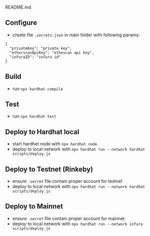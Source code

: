 README.md

## Configure
* create file `.secrets.json` in main folder with following params:
```
{
  "privateKey": "private key",
  "etherscanApiKey": "ethescan api key",
  "infuraID": "infura id"
}
```

## Build
* run `npx hardhat compile` 

## Test
* run `npx hardhat test`

## Deploy to Hardhat local
* start hardhet node with `npx hardhat node`
* deploy to local network with `npx hardhat run --network hardhat scripts/deploy.js`

## Deploy to Testnet (Rinkeby)
* ensure `.secret` file contain proper account for testnet
* deploy to local network with `npx hardhat run --network hardhat scripts/deploy.js`

## Deploy to Mainnet
* ensure `.secret` file contain proper account for mainnet
* deploy to local network with `npx hardhat run --network infura scripts/deploy.js`
